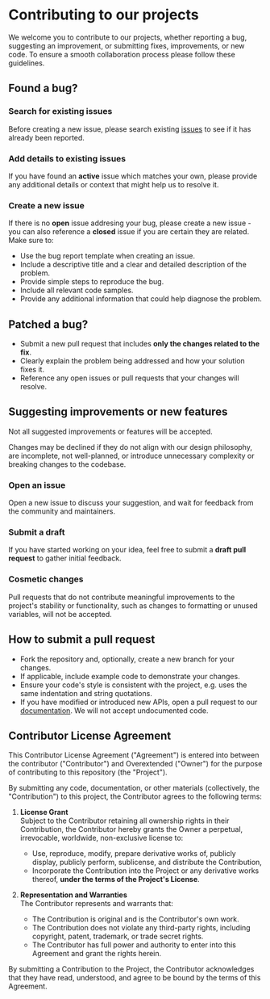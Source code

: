 # Contributing to our projects

We welcome you to contribute to our projects, whether reporting a bug, suggesting an improvement, or submitting fixes, improvements, or new code. To ensure a smooth collaboration process please follow these guidelines.

## Found a bug?

### Search for existing issues

Before creating a new issue, please search existing [issues](https://github.com/communityox/ox_lib/issues) to see if it has already been reported.

### Add details to existing issues

If you have found an **active** issue which matches your own, please provide any additional details or context that might help us to resolve it.

### Create a new issue

If there is no **open** issue addresing your bug, please create a new issue - you can also reference a **closed** issue if you are certain they are related. Make sure to:

- Use the bug report template when creating an issue.
- Include a descriptive title and a clear and detailed description of the problem.
- Provide simple steps to reproduce the bug.
- Include all relevant code samples.
- Provide any additional information that could help diagnose the problem.

## Patched a bug?

- Submit a new pull request that includes **only the changes related to the fix**.
- Clearly explain the problem being addressed and how your solution fixes it.
- Reference any open issues or pull requests that your changes will resolve.

## Suggesting improvements or new features

Not all suggested improvements or features will be accepted.

Changes may be declined if they do not align with our design philosophy, are incomplete, not well-planned, or introduce unnecessary complexity or breaking changes to the codebase.

### Open an issue

Open a new issue to discuss your suggestion, and wait for feedback from the community and maintainers.

### Submit a draft

If you have started working on your idea, feel free to submit a **draft pull request** to gather initial feedback.

### Cosmetic changes

Pull requests that do not contribute meaningful improvements to the project's stability or functionality, such as changes to formatting or unused variables, will not be accepted.

## How to submit a pull request

- Fork the repository and, optionally, create a new branch for your changes.
- If applicable, include example code to demonstrate your changes.
- Ensure your code's style is consistent with the project, e.g. uses the same indentation and string quotations.
- If you have modified or introduced new APIs, open a pull request to our [documentation](https://github.com/communityox/docs). We will not accept undocumented code.

## Contributor License Agreement

This Contributor License Agreement ("Agreement") is entered into between the contributor ("Contributor") and Overextended ("Owner") for the purpose of contributing to this repository (the "Project").

By submitting any code, documentation, or other materials (collectively, the "Contribution") to this project, the Contributor agrees to the following terms:

1. **License Grant**  
    Subject to the Contributor retaining all ownership rights in their Contribution, the Contributor hereby grants the Owner a perpetual, irrevocable, worldwide, non-exclusive license to:

   - Use, reproduce, modify, prepare derivative works of, publicly display, publicly perform, sublicense, and distribute the Contribution,
   - Incorporate the Contribution into the Project or any derivative works thereof, **under the terms of the Project's License**.

2. **Representation and Warranties**  
   The Contributor represents and warrants that:
   - The Contribution is original and is the Contributor's own work.
   - The Contribution does not violate any third-party rights, including copyright, patent, trademark, or trade secret rights.
   - The Contributor has full power and authority to enter into this Agreement and grant the rights herein.

By submitting a Contribution to the Project, the Contributor acknowledges that they have read, understood, and agree to be bound by the terms of this Agreement.
